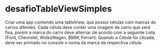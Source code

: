 # desafioTableViewSimples

Criar uma app contendo uma tableView, que possui células com marcas de carros difentes. Cada célula deve conter uma imagem de carro que será fixa, porém a marca do carro deve alternar de acordo com a seguinte Lista (Ford, Chevrolet, WolksWagen, BMW, Ferrari). Quando a Célula for clicada, deve ser printado no console o noma da marca da respectiva célula.
